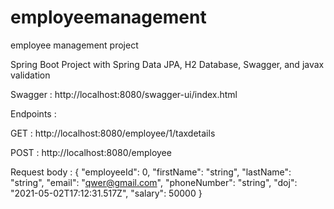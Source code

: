 # employeemanagement
 employee management project

 Spring Boot Project with Spring Data JPA, H2 Database, Swagger, and javax validation

 Swagger : http://localhost:8080/swagger-ui/index.html

 Endpoints :

 GET : http://localhost:8080/employee/1/taxdetails

 POST : http://localhost:8080/employee

 Request body : 
 {
  "employeeId": 0,
  "firstName": "string",
  "lastName": "string",
  "email": "qwer@gmail.com",
  "phoneNumber": "string",
  "doj": "2021-05-02T17:12:31.517Z",
  "salary": 50000
}
